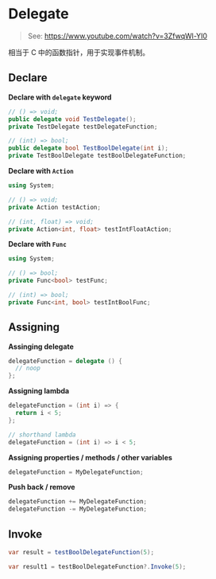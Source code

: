 # Delegate

> See: https://www.youtube.com/watch?v=3ZfwqWl-YI0

相当于 C 中的函数指针，用于实现事件机制。

## Declare

__Declare with `delegate` keyword__

```csharp
// () => void;
public delegate void TestDelegate();
private TestDelegate testDelegateFunction;

// (int) => bool;
public delegate bool TestBoolDelegate(int i);
private TestBoolDelegate testBoolDelegateFunction;
```

__Declare with `Action`__

```csharp
using System;

// () => void;
private Action testAction;

// (int, float) => void;
private Action<int, float> testIntFloatAction;
```

__Declare with `Func`__

```csharp
using System;

// () => bool;
private Func<bool> testFunc;

// (int) => bool;
private Func<int, bool> testIntBoolFunc;
```

## Assigning

__Assinging delegate__

```csharp
delegateFunction = delegate () {
  // noop
};
```

__Assigning lambda__

```csharp
delegateFunction = (int i) => {
  return i < 5;
};

// shorthand lambda
delegateFunction = (int i) => i < 5;
```

__Assigning properties / methods / other variables__

```csharp
delegateFunction = MyDelegateFunction;
```

__Push back / remove__

```csharp
delegateFunction += MyDelegateFunction;
delegateFunction -= MyDelegateFunction;
```

## Invoke

```csharp
var result = testBoolDelegateFunction(5);

var result1 = testBoolDelegateFunction?.Invoke(5);
```

